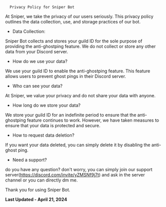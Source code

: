       Privacy Policy for Sniper Bot

At Sniper, we take the privacy of our users seriously. This privacy policy outlines the data collection, use, and storage practices of our bot.

- Data Collection:

Sniper Bot collects and stores your guild ID for the sole purpose of providing the anti-ghostping feature. We do not collect or store any other data from your Discord server.

- How do we use your data?

We use your guild ID to enable the anti-ghostping feature. This feature allows users to prevent ghost pings in their Discord server.

- Who can see your data?

At Sniper, we value your privacy and do not share your data with anyone.

- How long do we store your data?

We store your guild ID for an indefinite period to ensure that the anti-ghostping feature continues to work. However, we have taken measures to ensure that your data is protected and secure.

- How to request data deletion?

If you want your data deleted, you can simply delete it by disabling the anti-ghost ping. 

- Need a support?

do you have any question? don't worry, you can simply join our support server(https://discord.com/invite/yZMSNf9j7t) and ask in the server channel or you can directly dm me.

Thank you for using Sniper Bot. 

__Last Updated - April 21, 2024__                                                                                                                                                                            

